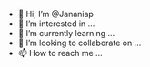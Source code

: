 - 👋 Hi, I’m @Jananiap
- 👀 I’m interested in ...
- 🌱 I’m currently learning ...
- 💞️ I’m looking to collaborate on ...
- 📫 How to reach me ...

<!---
Jananiap/Jananiap is a ✨ special ✨ repository because its `README.md` (this file) appears on your GitHub profile.
You can click the Preview link to take a look at your changes.
--->
